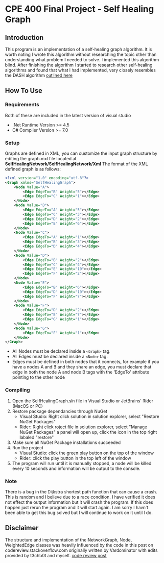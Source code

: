 # CPE 400 Final Project - Self Healing Graph

## Introduction
This program is an implementation of a self-healing graph algorithm. 
It is worth noting I wrote this algorithm without researching the topic other 
than understanding what problem I needed to solve. I implemented this algorithm blind.
After finishing the algorithm I started to research other self-healing algorithms and found 
that what I had implemented, very closely resembles the DASH algorithm [outlined here](http://digitalrepository.unm.edu/cgi/viewcontent.cgi?article=1008&context=cs_etds)

## How To Use

### Requirements
Both of these are included in the latest version of visual studio 
- .Net Runtime Version >= 4.5 
- C# Compiler Version >= 7.0

### Setup
Graphs are defined in XML, you can customize the input graph structure by editing the graph.mxl file located at __SelfHealingNetwork/SelfHealingNetwork/Xml__
The format of the XML defined graph is as follows:

```xml
<?xml version="1.0" encoding="utf-8"?>
<Graph xmlns="SelfHealingGraph">
    <Node Value="A">
        <Edge EdgeTo="B" Weight="5"></Edge>
        <Edge EdgeTo="C" Weight="1"></Edge>
    </Node>
    <Node Value="B">
        <Edge EdgeTo="A" Weight="5"></Edge>
        <Edge EdgeTo="C" Weight="3"></Edge>
        <Edge EdgeTo="D" Weight="2"></Edge>
        <Edge EdgeTo="E" Weight="6"></Edge>
    </Node>
    <Node Value="C">
        <Edge EdgeTo="A" Weight="1"></Edge>
        <Edge EdgeTo="B" Weight="3"></Edge>
        <Edge EdgeTo="D" Weight="4"></Edge>
    </Node>
    <Node Value="D">
        <Edge EdgeTo="B" Weight="2"></Edge>
        <Edge EdgeTo="C" Weight="4"></Edge>
        <Edge EdgeTo="E" Weight="10"></Edge>
        <Edge EdgeTo="F" Weight="2"></Edge>
    </Node>
    <Node Value="E">
        <Edge EdgeTo="B" Weight="6"></Edge>
        <Edge EdgeTo="D" Weight="10"></Edge>
        <Edge EdgeTo="F" Weight="7"></Edge>
    </Node>
    <Node Value="F">
        <Edge EdgeTo="D" Weight="2"></Edge>
        <Edge EdgeTo="E" Weight="7"></Edge>
        <Edge EdgeTo="G" Weight="1"></Edge>
    </Node>
    <Node Value="G">
        <Edge EdgeTo="F" Weight="1"></Edge>
    </Node>
</Graph>
```

- All Nodes must be declared inside a `<Graph>` tag. 
- All Edges must be declared inside a `<Node>` tag.
- Edges must be defined in both nodes that it connects, for example if you have a nodes A and B and they share an edge, you must declare that edge in both the node A and node B tags with the 'EdgeTo' attribute pointing to the other node

### Compiling
1. Open the SelfHealingGraph.sln file in Visual Studio or JetBrains' Rider (MacOS or PC)
2. Restore package dependancies through NuGet 
    - Visual Studio: Right click solution in solution explorer, select "Restore NuGet Packages"
    - Rider: Right click roject file in solution explorer, select "Manage NuGet Packages" a panel will open up, click the icon in the top right labaled "restore"
3. Make sure all NuGet Package installations succeeded
4. Run the project
    - Visual Studio: click the green play button on the top of the window
    - Rider: click the play button in the top left of the window 
5. The program will run until it is manually stopped, a node will be killed every 10 seconds and information will be output to the console. 

### Note
There is a bug in the Dijkstra shortest path function that can cause a crash. This is random and I believe due to a race condition. 
I have verified it does not effect the output information but it will crash the program. If this does happen just rerun the program
and it will start again. I am sorry I havn't been able to get this bug solved but I will continue to work on it until I do.

## Disclaimer
The structure and implementation of the NetworkGraph, Node, WeightedEdge classes was heavily influenced 
by the code in this post on codereview.stackoverflow.com originally written by Vardominator with edits
provided by t3chb0t and myself. 
[code review post](https://codereview.stackexchange.com/questions/138475/weighted-graph-and-pathfinding-implementation-in-c)
